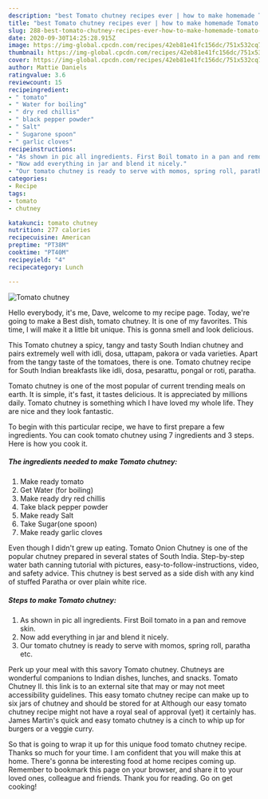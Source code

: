 ```yaml
---
description: "best Tomato chutney recipes ever | how to make homemade Tomato chutney"
title: "best Tomato chutney recipes ever | how to make homemade Tomato chutney"
slug: 288-best-tomato-chutney-recipes-ever-how-to-make-homemade-tomato-chutney
date: 2020-09-30T14:25:28.915Z
image: https://img-global.cpcdn.com/recipes/42eb81e41fc156dc/751x532cq70/tomato-chutney-recipe-main-photo.jpg
thumbnail: https://img-global.cpcdn.com/recipes/42eb81e41fc156dc/751x532cq70/tomato-chutney-recipe-main-photo.jpg
cover: https://img-global.cpcdn.com/recipes/42eb81e41fc156dc/751x532cq70/tomato-chutney-recipe-main-photo.jpg
author: Mattie Daniels
ratingvalue: 3.6
reviewcount: 15
recipeingredient:
- " tomato"
- " Water for boiling"
- " dry red chillis"
- " black pepper powder"
- " Salt"
- " Sugarone spoon"
- " garlic cloves"
recipeinstructions:
- "As shown in pic all ingredients. First Boil tomato in a pan and remove skin."
- "Now add everything in jar and blend it nicely."
- "Our tomato chutney is ready to serve with momos, spring roll, paratha etc."
categories:
- Recipe
tags:
- tomato
- chutney

katakunci: tomato chutney 
nutrition: 277 calories
recipecuisine: American
preptime: "PT38M"
cooktime: "PT40M"
recipeyield: "4"
recipecategory: Lunch

---
```



![Tomato chutney](https://img-global.cpcdn.com/recipes/42eb81e41fc156dc/751x532cq70/tomato-chutney-recipe-main-photo.jpg)

Hello everybody, it's me, Dave, welcome to my recipe page. Today, we're going to make a Best dish, tomato chutney. It is one of my favorites. This time, I will make it a little bit unique. This is gonna smell and look delicious.

This Tomato chutney a spicy, tangy and tasty South Indian chutney and pairs extremely well with idli, dosa, uttapam, pakora or vada varieties. Apart from the tangy taste of the tomatoes, there is one. Tomato chutney recipe for South Indian breakfasts like idli, dosa, pesarattu, pongal or roti, paratha.

Tomato chutney is one of the most popular of current trending meals on earth. It is simple, it's fast, it tastes delicious. It is appreciated by millions daily. Tomato chutney is something which I have loved my whole life. They are nice and they look fantastic.


To begin with this particular recipe, we have to first prepare a few ingredients. You can cook tomato chutney using 7 ingredients and 3 steps. Here is how you cook it.

<!--inarticleads1-->

##### The ingredients needed to make Tomato chutney:

1. Make ready  tomato
1. Get  Water (for boiling)
1. Make ready  dry red chillis
1. Take  black pepper powder
1. Make ready  Salt
1. Take  Sugar(one spoon)
1. Make ready  garlic cloves


Even though I didn&#39;t grew up eating. Tomato Onion Chutney is one of the popular chutney prepared in several states of South India. Step-by-step water bath canning tutorial with pictures, easy-to-follow-instructions, video, and safety advice. This chutney is best served as a side dish with any kind of stuffed Paratha or over plain white rice. 

<!--inarticleads2-->

##### Steps to make Tomato chutney:

1. As shown in pic all ingredients. First Boil tomato in a pan and remove skin.
1. Now add everything in jar and blend it nicely.
1. Our tomato chutney is ready to serve with momos, spring roll, paratha etc.


Perk up your meal with this savory Tomato chutney. Chutneys are wonderful companions to Indian dishes, lunches, and snacks. Tomato Chutney II. this link is to an external site that may or may not meet accessibility guidelines. This easy tomato chutney recipe can make up to six jars of chutney and should be stored for at Although our easy tomato chutney recipe might not have a royal seal of approval (yet) it certainly has. James Martin&#39;s quick and easy tomato chutney is a cinch to whip up for burgers or a veggie curry. 

So that is going to wrap it up for this unique food tomato chutney recipe. Thanks so much for your time. I am confident that you will make this at home. There's gonna be interesting food at home recipes coming up. Remember to bookmark this page on your browser, and share it to your loved ones, colleague and friends. Thank you for reading. Go on get cooking!
